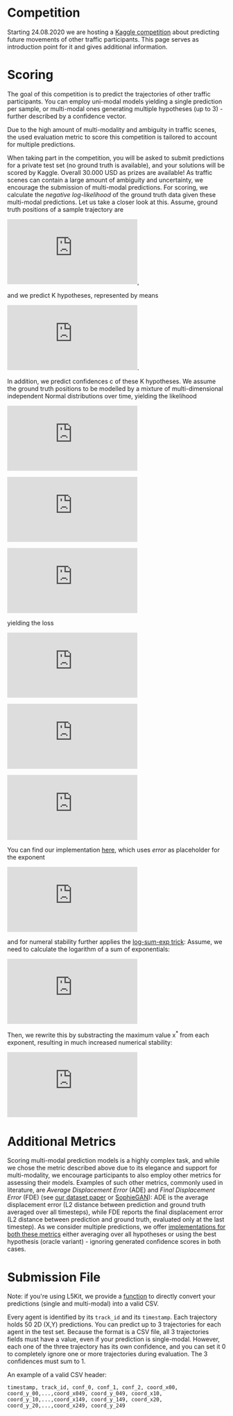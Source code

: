 # Competition

Starting 24.08.2020 we are hosting a [Kaggle competition](https://www.kaggle.com/c/lyft-motion-prediction-autonomous-vehicles/overview) about predicting future movements of other traffic participants.
This page serves as introduction point for it and gives additional information.

# Scoring
The goal of this competition is to predict the trajectories of other traffic participants. You can employ uni-modal models yielding a single prediction per sample, or multi-modal ones generating multiple hypotheses (up to 3) - further described by a confidence vector.

Due to the high amount of multi-modality and ambiguity in traffic scenes, the used evaluation metric to score this competition is tailored to account for multiple predictions.

When taking part in the competition, you will be asked to submit predictions for a private test set (no ground truth is available),
and your solutions will be scored by Kaggle. Overall 30.000 USD as prizes are available!
As traffic scenes can contain a large amount of ambiguity and uncertainty, we encourage the submission of multi-modal predictions.
For scoring, we calculate the *negative log-likelihood* of the ground truth data given these multi-modal predictions.
Let us take a closer look at this.
Assume, ground truth positions of a sample trajectory are

![equation](https://latex.codecogs.com/gif.latex?%5Cbg_white%20%5Clarge%20x_1%2C%20%5Cldots%2C%20x_T%2C%20y_1%2C%20%5Cldots%2C%20y_T),

and we predict K hypotheses, represented by means

![equation](https://latex.codecogs.com/gif.latex?%5Cbg_white%20%5Clarge%20%5Cbar%7Bx%7D_1%5Ek%2C%20%5Cldots%2C%20%5Cbar%7Bx%7D_T%5Ek%2C%20%5Cbar%7By%7D_1%5Ek%2C%20%5Cldots%2C%20%5Cbar%7By%7D_T%5Ek).

In addition, we predict confidences c of these K hypotheses.
We assume the ground truth positions to be modelled by a mixture of multi-dimensional independent Normal distributions over time,
yielding the likelihood

![equation](https://latex.codecogs.com/gif.latex?%5Cbg_white%20%5Clarge%20p%28x_%7B1%2C%20%5Cldots%2C%20T%7D%2C%20y_%7B1%2C%20%5Cldots%2C%20T%7D%7Cc%5E%7B1%2C%20%5Cldots%2C%20K%7D%2C%20%5Cbar%7Bx%7D_%7B1%2C%20%5Cldots%2C%20T%7D%5E%7B1%2C%20%5Cldots%2C%20K%7D%2C%20%5Cbar%7By%7D_%7B1%2C%20%5Cldots%2C%20T%7D%5E%7B1%2C%20%5Cldots%2C%20K%7D%29)

![equation](https://latex.codecogs.com/gif.latex?%5Cbg_white%20%5Clarge%20%3D%20%5Csum_k%20c%5Ek%20%5Cmathcal%7BN%7D%28x_%7B1%2C%20%5Cldots%2C%20T%7D%7C%5Cbar%7Bx%7D_%7B1%2C%20%5Cldots%2C%20T%7D%5E%7Bk%7D%2C%20%5CSigma%3D1%29%20%5Cmathcal%7BN%7D%28y_%7B1%2C%20%5Cldots%2C%20T%7D%7C%5Cbar%7By%7D_%7B1%2C%20%5Cldots%2C%20T%7D%5E%7Bk%7D%2C%20%5CSigma%3D1%29)

![equation](https://latex.codecogs.com/gif.latex?%5Cbg_white%20%5Clarge%20%3D%20%5Csum_k%20c%5Ek%20%5Cprod_t%20%5Cmathcal%7BN%7D%28x_t%7C%5Cbar%7Bx%7D_t%5Ek%2C%20%5Csigma%3D1%29%20%5Cmathcal%7BN%7D%28y_t%7C%5Cbar%7By%7D_t%5Ek%2C%20%5Csigma%3D1%29)

yielding the loss

![equation](https://latex.codecogs.com/gif.latex?%5Cbg_white%20%5Clarge%20L%20%3D%20-%20%5Clog%20p%28x_%7B1%2C%20%5Cldots%2C%20T%7D%2C%20y_%7B1%2C%20%5Cldots%2C%20T%7D%7Cc%5E%7B1%2C%20%5Cldots%2C%20K%7D%2C%20%5Cbar%7Bx%7D_%7B1%2C%20%5Cldots%2C%20T%7D%5E%7B1%2C%20%5Cldots%2C%20K%7D%2C%20%5Cbar%7By%7D_%7B1%2C%20%5Cldots%2C%20T%7D%5E%7B1%2C%20%5Cldots%2C%20K%7D%29)

![equation](https://latex.codecogs.com/gif.latex?%5Cbg_white%20%5Clarge%20%3D%20-%20%5Clog%20%5Csum_k%20e%5E%7B%5Clog%28c%5Ek%29%20&plus;%20%5Csum_t%20%5Clog%20%5Cmathcal%7BN%7D%28x_t%7C%5Cbar%7Bx%7D_t%5Ek%2C%20%5Csigma%3D1%29%20%5Cmathcal%7BN%7D%28y_t%7C%5Cbar%7By%7D_t%5Ek%2C%20%5Csigma%3D1%29%7D)

![equation](https://latex.codecogs.com/gif.latex?%5Cbg_white%20%5Clarge%20%3D%20-%20%5Clog%20%5Csum_k%20e%5E%7B%5Clog%28c%5Ek%29%20-%5Cfrac%7B1%7D%7B2%7D%20%5Csum_t%20%28%5Cbar%7Bx%7D_t%5Ek%20-%20x_t%29%5E2%20&plus;%20%28%5Cbar%7By%7D_t%5Ek%20-%20y_t%29%5E2%7D)

You can find our implementation [here](https://github.com/lyft/l5kit/blob/20ab033c01610d711c3d36e1963ecec86e8b85b6/l5kit/l5kit/evaluation/metrics.py#L4), which uses *error* as placeholder for the exponent

![equation](https://latex.codecogs.com/gif.latex?%5Cbg_white%20%5Clarge%20L%20%3D%20-%5Clog%20%5Csum_k%20e%5E%7B%5Ctexttt%7Berror%7D%7D)

and for numeral stability further applies the [log-sum-exp trick](https://en.wikipedia.org/wiki/LogSumExp#log-sum-exp_trick_for_log-domain_calculations):
Assume, we need to calculate the logarithm of a sum of exponentials:

![equation](https://latex.codecogs.com/gif.latex?%5Cbg_white%20%5Clarge%20LSE%28x_1%2C%20%5Cldots%2C%20x_n%29%20%3D%20%5Clog%28e%5E%7Bx_1%7D%20&plus;%20%5Cldots%20&plus;%20e%5E%7Bx_n%7D%29)

Then, we rewrite this by substracting the maximum value x<sup>*</sup> from each exponent, resulting in much increased numerical stability:

![equation](https://latex.codecogs.com/gif.latex?%5Cbg_white%20%5Clarge%20LSE%28x_1%2C%20%5Cldots%2C%20x_n%29%20%3D%20x%5E*%20&plus;%20%5Clog%28e%5E%7Bx_1%20-%20x%5E%7B*%7D%7D%20&plus;%20%5Cldots%20&plus;%20e%5E%7Bx_n%20-%20x%5E%7B*%7D%7D%29)

# Additional Metrics
Scoring multi-modal prediction models is a highly complex task, and while we chose the metric described above due to its elegance and support for multi-modality,
we encourage participants to also employ other metrics for assessing their models.
Examples of such other metrics, commonly used in literature, are *Average Displacement Error* (ADE) and *Final Displacement Error* (FDE) (see 
[our dataset paper](https://arxiv.org/pdf/2006.14480.pdf) or [SophieGAN](https://arxiv.org/pdf/1806.01482.pdf)):
ADE is the average displacement error (L2 distance between prediction and ground truth averaged over all timesteps), while FDE 
reports the final displacement error (L2 distance between prediction and ground truth, evaluated only at the last timestep).
As we consider multiple predictions, we offer [implementations for both these metrics](https://github.com/lyft/l5kit/blob/os/add_competition_documentation/l5kit/l5kit/evaluation/metrics.py) either averaging over all hypotheses 
or using the best hypothesis (oracle variant) - ignoring generated confidence scores in both cases.

# Submission File
Note: if you're using L5Kit, we provide a [function](https://github.com/lyft/l5kit/blob/20ab033c01610d711c3d36e1963ecec86e8b85b6/l5kit/l5kit/evaluation/csv_utils.py#L140) to directly convert your predictions (single and multi-modal) into a valid CSV.

Every agent is identified by its `track_id` and its `timestamp`. Each trajectory holds 50 2D (X,Y) predictions.
You can predict up to 3 trajectories for each agent in the test set. Because the format is a CSV file, all 3 trajectories fields must have a value, even if your prediction is single-modal. However, each one of the three trajectory has its own confidence, and you can set it 0 to completely ignore one or more trajectories during evaluation. The 3 confidences must sum to 1.

An example of a valid CSV header:

```
timestamp, track_id, conf_0, conf_1, conf_2, coord_x00,
coord_y_00,...,coord_x049, coord_y_049, coord_x10,
coord_y_10,...,coord_x149, coord_y_149, coord_x20,
coord_y_20,...,coord_x249, coord_y_249
```
